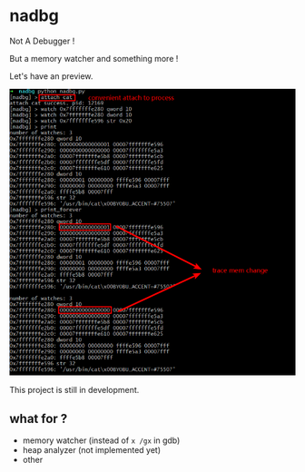# nadbg

Not A Debugger !

But a memory watcher and something more !

Let's have an preview.

![demo1](img/1.png)

This project is still in development.

## what for ?

- memory watcher (instead of `x /gx` in gdb)
- heap analyzer (not implemented yet)
- other